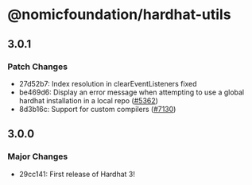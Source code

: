 # @nomicfoundation/hardhat-utils

## 3.0.1

### Patch Changes

- 27d52b7: Index resolution in clearEventListeners fixed
- be469d6: Display an error message when attempting to use a global hardhat installation in a local repo ([#5362](https://github.com/NomicFoundation/hardhat/issues/5362))
- 8d3b16c: Support for custom compilers ([#7130](https://github.com/NomicFoundation/hardhat/issues/7130))

## 3.0.0

### Major Changes

- 29cc141: First release of Hardhat 3!
